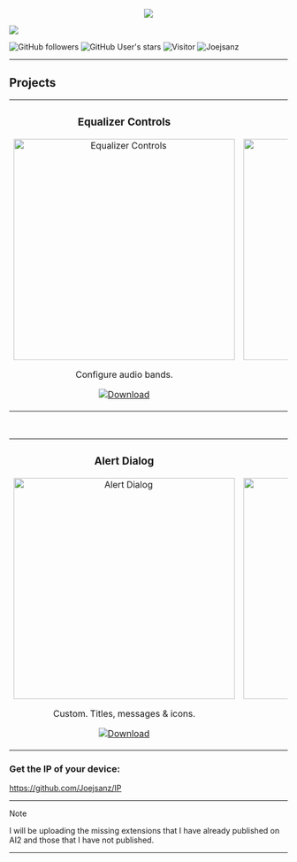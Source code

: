 <p align="center">
  <a href="https://github.com/DenverCoder1/readme-typing-svg"><img src="https://readme-typing-svg.herokuapp.com?font=Time+New+Roman&color=cyan&size=25&center=true&vCenter=true&width=600&height=100&lines=Hi,+I'm+Joe.;App+Inventor+Extensions+Developer."></a>
</p>

<img src="https://i.imgur.com/IuQDEjP.png">

![GitHub followers](https://img.shields.io/github/followers/Joejsanz?style=social) ![GitHub User's stars](https://img.shields.io/github/stars/Joejsanz?style=social) ![Visitor](https://visitor-badge.laobi.icu/badge?page_id=Joejsanz.repoName) <img src="https://komarev.com/ghpvc/?username=Joejsanz" alt="Joejsanz" />

---

## Projects
<table>
<tr>
<td width="33%">
<h3 align="center">Equalizer Controls</h3>
<div align="center">
<a href="https://community.appinventor.mit.edu/t/equalizercontrols-sliders-to-configure-audio-bands/138616" target="_blank"><img src="https://i.imgur.com/TWiWRO6.png" width="400" alt="Equalizer Controls"></a>
<p>Configure audio bands.</p>
<p>

[![Download](https://img.shields.io/badge/Download.aix-v1.0-ffffff?style=flat&color=000000)](https://community.appinventor.mit.edu/uploads/short-url/jf8lufRzgUv4u5Y3WdVKkW9CsNO.aix)

</p>
</div>

</td>       
<td width="33%">
<h3 align="center">FloatingArrangements</h3>
<div align="center">                                       
<a href="https://community.appinventor.mit.edu/t/floatingarrangement-make-an-hvarrangement-float-above-other-elements-within-another-hvarrangement/139585" target="_blank"><img src="https://i.imgur.com/jWLp3fB.png" width="400" alt="FloatingArrangement"></a>
<p>Float above other elements.</p>
<p>

[![Download](https://img.shields.io/badge/Download.aix-v1.0-ffffff?style=flat&color=000000)](https://community.appinventor.mit.edu/uploads/short-url/4BuIeUq2rFWSMifId0VkpFLQxHE.aix)

</p>
</div> 
       
</td>       
<td width="33%">
<h3 align="center">GlassMorphism</h3>
<div align="center">                                       
<a href="https://community.appinventor.mit.edu/t/glass-morphism-effect-on-hvarrangement/135459/1" target="_blank"><img src="https://i.imgur.com/Tj6qDm2.png" width="400" alt="Button"></a>
<p>Effect inside the HVArrangement.</p>
<p>

[![Download](https://img.shields.io/badge/Download.aix-v1.0-ffffff?style=flat&color=000000)](https://community.appinventor.mit.edu/uploads/short-url/zHDU6NIZv0FkVM8XpAlUaYj5V2v.aix)

</p>
</div> 
</table>                                                                                 

<br>

<table>
<tr>
<td width="33%">
<h3 align="center">Alert Dialog</h3>
<div align="center">
<a href="https://community.appinventor.mit.edu/t/alertdialog-custom-dialog-title-message-html-color-radius-icons-buttons/128556/4" target="_blank"><img src="https://i.imgur.com/aeshd1a.png" width="400" alt="Alert Dialog"></a>
<p>Custom. Titles, messages & icons.</p>
<p>

[![Download](https://img.shields.io/badge/Download.aix-v1.0-ffffff?style=flat&color=000000)](https://community.appinventor.mit.edu/uploads/short-url/nKljDYFwvO7bFT8IszIqfbThIXP.aix)

</p>
</div>
                                                                                      
</td>       
<td width="33%">
<h3 align="center">Wavy Slider</h3>
<div align="center">
<a href="https://community.appinventor.mit.edu/t/wavyslider-sine-wave-slider/136314" target="_blank"><img src="https://i.imgur.com/LUMFCB2.png" width="400" alt="Wavy Slider"></a>
<p>Sine wave slider.</p>
<p>

[![Download](https://img.shields.io/badge/Download.aix-v1.0.1-ffffff?style=flat&color=000000)](https://community.appinventor.mit.edu/uploads/short-url/400KrsbvZRZlYWzjwMnjhLVDyJo.aix)

</p>
</div>
                                                                                      
</td>  
<td width="33%">
<h3 align="center">Button</h3>
<div align="center">                                       
<a href="https://community.appinventor.mit.edu/t/button-customizing-buttons-icon-radius-gradient/128126" target="_blank"><img src="https://i.imgur.com/QXt1bSb.png" width="400" alt="Button"></a>
<p>Custom • Icon, Radius, Gradient.</p>
<p>

[![Download](https://img.shields.io/badge/Download.aix-v1.0.2-ffffff?style=flat&color=000000)](https://community.appinventor.mit.edu/uploads/short-url/pSRDseRh3OjSYAIM1k8GcfPgbZU.aix)

</p>
</div>
</table>                                                                                 

### Get the IP of your device:
https://github.com/Joejsanz/IP

---

> [!NOTE]
> I will be uploading the missing extensions that I have already published on AI2 and those that I have not published.

---

<!--
**Joejsanz/Joejsanz** is a ✨ _special_ ✨ repository because its `README.md` (this file) appears on your GitHub profile.

Here are some ideas to get you started:

- 🔭 I’m currently working on ...
- 🌱 I’m currently learning ...
- 👯 I’m looking to collaborate on ...
- 🤔 I’m looking for help with ...
- 💬 Ask me about ...
- 📫 How to reach me: ...
- 😄 Pronouns: ...
- ⚡ Fun fact: ...
-->
